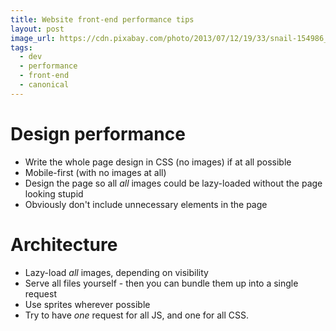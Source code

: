 ```yaml
---
title: Website front-end performance tips
layout: post
image_url: https://cdn.pixabay.com/photo/2013/07/12/19/33/snail-154986_1280.png
tags:
  - dev
  - performance
  - front-end
  - canonical
---
```


Design performance
===

 - Write the whole page design in CSS (no images) if at all possible
 - Mobile-first (with no images at all)
 - Design the page so all *all* images could be lazy-loaded without the page looking stupid
 - Obviously don't include unnecessary elements in the page

Architecture
===

 - Lazy-load *all* images, depending on visibility
 - Serve all files yourself - then you can bundle them up into a single request
 - Use sprites wherever possible
 - Try to have *one* request for all JS, and one for all CSS.
